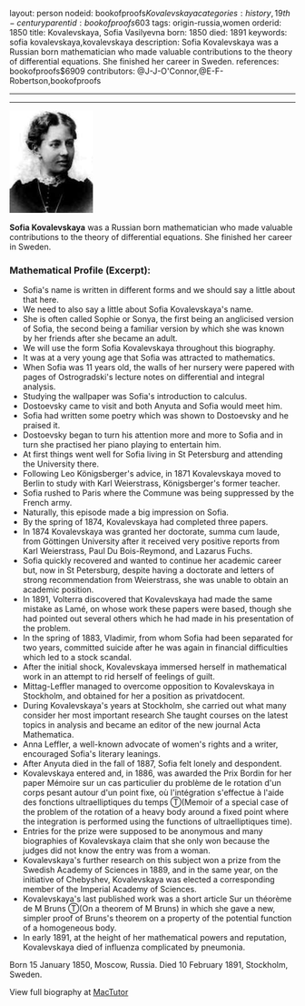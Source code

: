 layout: person
nodeid: bookofproofs$Kovalevskaya
categories: history,19th-century
parentid: bookofproofs$603
tags: origin-russia,women
orderid: 1850
title: Kovalevskaya, Sofia Vasilyevna
born: 1850
died: 1891
keywords: sofia kovalevskaya,kovalevskaya
description: Sofia Kovalevskaya was a Russian born mathematician who made valuable contributions to the theory of differential equations. She finished her career in Sweden.
references: bookofproofs$6909
contributors: @J-J-O'Connor,@E-F-Robertson,bookofproofs

---



---

![Kovalevskaya.jpg](https://github.com/bookofproofs/bookofproofs.github.io/blob/main/_sources/_assets/images/portraits/Kovalevskaya.jpg?raw=true)

**Sofia Kovalevskaya** was a Russian born mathematician who made valuable contributions to the theory of differential equations. She finished her career in Sweden.

### Mathematical Profile (Excerpt):
* Sofia's name is written in different forms and we should say a little about that here.
* We need to also say a little about Sofia Kovalevskaya's name.
* She is often called Sophie or Sonya, the first being an anglicised version of Sofia, the second being a familiar version by which she was known by her friends after she became an adult.
* We will use the form Sofia Kovalevskaya throughout this biography.
* It was at a very young age that Sofia was attracted to mathematics.
* When Sofia was 11 years old, the walls of her nursery were papered with pages of Ostrogradski's lecture notes on differential and integral analysis.
* Studying the wallpaper was Sofia's introduction to calculus.
* Dostoevsky came to visit and both Anyuta and Sofia would meet him.
* Sofia had written some poetry which was shown to Dostoevsky and he praised it.
* Dostoevsky began to turn his attention more and more to Sofia and in turn she practised her piano playing to entertain him.
* At first things went well for Sofia living in St Petersburg and attending the University there.
* Following Leo Königsberger's advice, in 1871 Kovalevskaya moved to Berlin to study with Karl Weierstrass, Königsberger's former teacher.
* Sofia rushed to Paris where the Commune was being suppressed by the French army.
* Naturally, this episode made a big impression on Sofia.
* By the spring of 1874, Kovalevskaya had completed three papers.
* In 1874 Kovalevskaya was granted her doctorate, summa cum laude, from Göttingen University after it received very positive reports from Karl Weierstrass, Paul Du Bois-Reymond, and Lazarus Fuchs.
* Sofia quickly recovered and wanted to continue her academic career but, now in St Petersburg, despite having a doctorate and letters of strong recommendation from Weierstrass, she was unable to obtain an academic position.
* In 1891, Volterra discovered that Kovalevskaya had made the same mistake as Lamé, on whose work these papers were based, though she had pointed out several others which he had made in his presentation of the problem.
* In the spring of 1883, Vladimir, from whom Sofia had been separated for two years, committed suicide after he was again in financial difficulties which led to a stock scandal.
* After the initial shock, Kovalevskaya immersed herself in mathematical work in an attempt to rid herself of feelings of guilt.
* Mittag-Leffler managed to overcome opposition to Kovalevskaya in Stockholm, and obtained for her a position as privatdocent.
* During Kovalevskaya's years at Stockholm, she carried out what many consider her most important research She taught courses on the latest topics in analysis and became an editor of the new journal Acta Mathematica.
* Anna Leffler, a well-known advocate of women's rights and a writer, encouraged Sofia's literary leanings.
* After Anyuta died in the fall of 1887, Sofia felt lonely and despondent.
* Kovalevskaya entered and, in 1886, was awarded the Prix Bordin for her paper Mémoire sur un cas particulier du problème de le rotation d'un corps pesant autour d'un point fixe, où l'intégration s'effectue à l'aide des fonctions ultraelliptiques du temps Ⓣ(Memoir of a special case of the problem of the rotation of a heavy body around a fixed point where the integration is performed using the functions of  ultraelliptiques time).
* Entries for the prize were supposed to be anonymous and many biographies of Kovalevskaya claim that she only won because the judges did not know the entry was from a woman.
* Kovalevskaya's further research on this subject won a prize from the Swedish Academy of Sciences in 1889, and in the same year, on the initiative of Chebyshev, Kovalevskaya was elected a corresponding member of the Imperial Academy of Sciences.
* Kovalevskaya's last published work was a short article Sur un théorème de M Bruns Ⓣ(On a theorem of M Bruns) in which she gave a new, simpler proof of Bruns's theorem on a property of the potential function of a homogeneous body.
* In early 1891, at the height of her mathematical powers and reputation, Kovalevskaya died of influenza complicated by pneumonia.

Born 15 January 1850, Moscow, Russia. Died 10 February 1891, Stockholm, Sweden.

View full biography at [MacTutor](https://mathshistory.st-andrews.ac.uk/Biographies/Kovalevskaya/)
